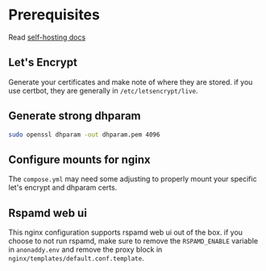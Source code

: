 # Prerequisites

Read [self-hosting docs](https://anonaddy.com/self-hosting/)

## Let's Encrypt

Generate your certificates and make note of where they are stored. if you use
certbot, they are generally in `/etc/letsencrypt/live`.

## Generate strong dhparam

```sh
sudo openssl dhparam -out dhparam.pem 4096
```

## Configure mounts for nginx

The `compose.yml` may need some adjusting to properly mount your specific
let's encrypt and dhparam certs.

## Rspamd web ui

This nginx configuration supports rspamd web ui out of the box. if you choose
to not run rspamd, make sure to remove the `RSPAMD_ENABLE` variable in
`anonaddy.env` and remove the proxy block in `nginx/templates/default.conf.template`.
